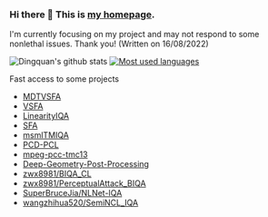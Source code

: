 ### Hi there 👋 This is [my homepage](https://lidq92.github.io).

I'm currently focusing on my project and may not respond to some nonlethal issues. Thank you! (Written on 16/08/2022)

<!--
**lidq92/lidq92** is a ✨ _special_ ✨ repository because its `README.md` (this file) appears on your GitHub profile.

Here are some ideas to get you started:

- 🔭 I’m currently working on ...
- 🌱 I’m currently learning ...
- 👯 I’m looking to collaborate on ...
- 🤔 I’m looking for help with ...
- 💬 Ask me about ...
- 📫 How to reach me: ...
- 😄 Pronouns: ...
- ⚡ Fun fact: ...
-->

![Dingquan's github stats](https://github-readme-stats.vercel.app/api?username=lidq92&bg_color=30,e96443,904e95&title_color=fff&text_color=fff&icon_color=fff&show_icons=true&count_private=true)
[![Most used languages](https://github-readme-stats.vercel.app/api/top-langs/?username=lidq92&layout=compact)](https://github.com/anuraghazra/github-readme-stats)

Fast access to some projects
- [MDTVSFA](https://github.com/lidq92/MDTVSFA)
- [VSFA](https://github.com/lidq92/VSFA)
- [LinearityIQA](https://github.com/lidq92/LinearityIQA)
- [SFA](https://github.com/lidq92/SFA)
- [msmlTMIQA](https://github.com/lidq92/msmlTMIQA)
- [PCD-PCL](https://github.com/lidq92/PCD-PCL)
- [mpeg-pcc-tmc13](https://github.com/lidq92/mpeg-pcc-tmc13)
- [Deep-Geometry-Post-Processing](https://github.com/lidq92/Deep-Geometry-Post-Processing)
- [zwx8981/BIQA_CL](https://github.com/zwx8981/BIQA_CL)
- [zwx8981/PerceptualAttack_BIQA](https://github.com/zwx8981/PerceptualAttack_BIQA)
- [SuperBruceJia/NLNet-IQA](https://github.com/SuperBruceJia/NLNet-IQA)
- [wangzhihua520/SemiNCL_IQA](https://github.com/wangzhihua520/SemiNCL_IQA)
